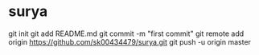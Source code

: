 # surya
git init
git add README.md
git commit -m "first commit"
git remote add origin https://github.com/sk00434479/surya.git
git push -u origin master
